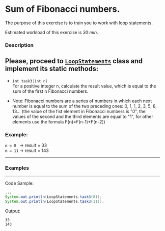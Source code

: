 # Sum of Fibonacci numbers.

The purpose of this exercise is to train you to work with loop statements.

Estimated workload of this exercise is _30 min_.

### Description
Please, proceed to [`LoopStatements`](src/main/java/com/epam/rd/autotasks/LoopStatements.java) class
and implement its static methods:
---
* `int task3(int n)`\
  For a positive integer n, calculate the result value, which is equal to the sum of the first n Fibonacci numbers.
  
* Note: Fibonacci numbers are a series of numbers in which each next number is equal to the sum of the two
  preceding ones: 0, 1, 1, 2, 3, 5, 8, 13... (the value of the fist element in Fibonacci numbers is "0", the values of the second and the third elements are equal to "1", for other elements use the formula F(n)=F(n-1)+F(n-2))
 
###  Example:  
`n = 8 `   -> result =  33   
`n = 11`  ->  result =  143  

---

### Examples

---
Code Sample:
```java
...
System.out.println(LoopStatements.task3(8));
System.out.println(LoopStatements.task3(11));
```

Output:
```
33
143
```


